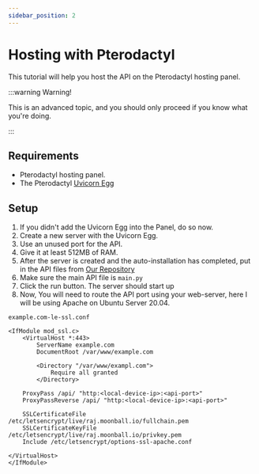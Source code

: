 ```yaml
---
sidebar_position: 2
---
```

# Hosting with Pterodactyl

This tutorial will help you host the API on the Pterodactyl hosting panel.

:::warning Warning!

This is an advanced topic, and you should only proceed if you know what you're doing.

:::


## Requirements

* Pterodactyl hosting panel.
* The Pterodactyl [Uvicorn Egg](https://gist.github.com/isaackogan/f25e5bd044b551c24b56d1591aa6f724)

## Setup

1. If you didn't add the Uvicorn Egg into the Panel, do so now.
2. Create a new server with the Uvicorn Egg.
3. Use an unused port for the API.
4. Give it at least 512MB of RAM.
5. After the server is created and the auto-installation has completed, put in the API files from [Our Repository](https://github.com/BPS-Circular-API/api) 
6. Make sure the main API file is `main.py`
7. Click the run button. The server should start up
8. Now, You will need to route the API port using your web-server, here I will be using Apache on Ubuntu Server 20.04.

`example.com-le-ssl.conf` 
```apacheconf
<IfModule mod_ssl.c>
    <VirtualHost *:443>
        ServerName example.com
        DocumentRoot /var/www/example.com
        
        <Directory "/var/www/exampl.com">
            Require all granted
        </Directory>
        
    ProxyPass /api/ "http:<local-device-ip>:<api-port>"
    ProxyPassReverse /api/ "http:<local-device-ip>:<api-port>"
    
    SSLCertificateFile /etc/letsencrypt/live/raj.moonball.io/fullchain.pem
    SSLCertificateKeyFile /etc/letsencrypt/live/raj.moonball.io/privkey.pem
    Include /etc/letsencrypt/options-ssl-apache.conf
    
</VirtualHost>        
</IfModule>

```